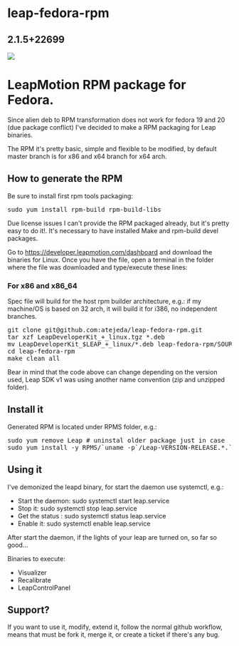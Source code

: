 leap-fedora-rpm
===============

## 2.1.5+22699 ##

![](http://oi62.tinypic.com/iqxvk2.jpg "")

# LeapMotion RPM package for Fedora. #

Since alien deb to RPM transformation does not work for fedora 19 and 20 (due package conflict) I've decided to make a RPM packaging for Leap binaries.

The RPM it's pretty basic, simple and flexible to be modified, by default master branch is for x86 and x64 branch for x64 arch.

## How to generate the RPM ##

Be sure to install first rpm tools packaging: 

<pre>
sudo yum install rpm-build rpm-build-libs
</pre>

Due license issues I can't provide the RPM packaged already, but it's pretty easy to do it!. It's necessary to have installed Make and rpm-build devel packages.

Go to https://developer.leapmotion.com/dashboard and download the binaries for Linux. Once you have the file, open a terminal in the folder where the file was downloaded and type/execute these lines:

### For x86 and x86_64 ###

Spec file will build for the host rpm builder architecture, e.g.: if my machine/OS is based on 32 arch, it will build it for i386, no independent branches.

<pre>
git clone git@github.com:atejeda/leap-fedora-rpm.git
tar xzf LeapDeveloperKit_<VERSION>+<RELEASE>_linux.tgz *.deb
mv LeapDeveloperKit_$LEAP_<VERSION>+<RELEASE>_linux/*.deb leap-fedora-rpm/SOURCES/
cd leap-fedora-rpm
make clean all
</pre>

Bear in mind that the code above can change depending on the version used, Leap SDK v1 was using another name convention (zip and unzipped folder).

## Install it ##

Generated RPM is located under RPMS folder, e.g.:

<pre>
sudo yum remove Leap # uninstal older package just in case
sudo yum install -y RPMS/`uname -p`/Leap-VERSION-RELEASE.*.`uname -p`.rpm
</pre>

## Using it ##

I've demonized the leapd binary, for start the daemon use systemctl, e.g.:

 *   Start the daemon: sudo systemctl start leap.service
 *   Stop it: sudo systemctl stop leap.service
 *   Get the status : sudo systemctl status leap.service
 *   Enable it: sudo systemctl enable leap.service

After start the daemon, if the lights of your leap are turned on, so far so good...

Binaries to execute:

 *   Visualizer
 *   Recalibrate
 *   LeapControlPanel
 
## Support? ##

If you want to use it, modify, extend it, follow the normal github workflow, means that must be fork it, merge it, or create a ticket if there's any bug.

